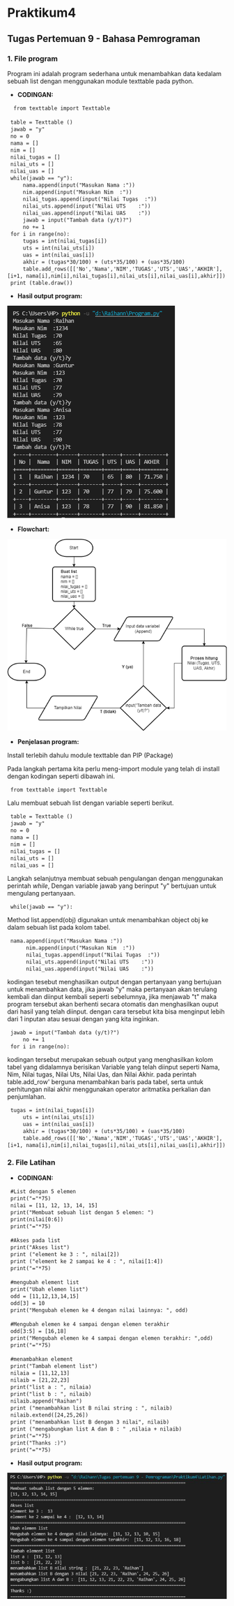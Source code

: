 # Praktikum4
## Tugas Pertemuan 9 - Bahasa Pemrograman

### 1. File program
Program ini adalah program sederhana untuk menambahkan data kedalam sebuah list dengan menggunakan module texttable pada python.

* **CODINGAN:**
```
  from texttable import Texttable

 table = Texttable ()
 jawab = "y"
 no = 0
 nama = []
 nim = []
 nilai_tugas = []
 nilai_uts = []
 nilai_uas = []
 while(jawab == "y"):
     nama.append(input("Masukan Nama :"))
     nim.append(input("Masukan Nim  :"))
     nilai_tugas.append(input("Nilai Tugas  :"))
     nilai_uts.append(input("Nilai UTS    :"))
     nilai_uas.append(input("Nilai UAS    :"))
     jawab = input("Tambah data (y/t)?")
     no += 1
 for i in range(no):
     tugas = int(nilai_tugas[i])
     uts = int(nilai_uts[i])
     uas = int(nilai_uas[i])
     akhir = (tugas*30/100) + (uts*35/100) + (uas*35/100) 
     table.add_rows([['No','Nama','NIM','TUGAS','UTS','UAS','AKHIR'],[i+1, nama[i],nim[i],nilai_tugas[i],nilai_uts[i],nilai_uas[i],akhir]])                                                                                                                                                                                                                                                                                                                                                
 print (table.draw())
```

* **Hasil output program:**

![Gambar 1](Screenshoot/ss1.png)

* **Flowchart:**

![Gambar 2](Screenshoot/flowchart.png)

* **Penjelasan program:**

Install terlebih dahulu module texttable dan PIP (Package) 

Pada langkah pertama kita perlu meng-import module yang telah di install dengan kodingan seperti dibawah ini.
```
 from texttable import Texttable
```

Lalu membuat sebuah list dengan variable seperti berikut.
```
 table = Texttable ()
 jawab = "y"
 no = 0
 nama = []
 nim = []
 nilai_tugas = []
 nilai_uts = []
 nilai_uas = []
```

Langkah selanjutnya membuat sebuah pengulangan dengan menggunakan perintah *while*, Dengan variable jawab yang berinput "y" bertujuan untuk mengulang pertanyaan.
```
 while(jawab == "y"):
```

Method list.append(obj) digunakan untuk menambahkan object obj ke dalam sebuah list pada kolom tabel.
```
 nama.append(input("Masukan Nama :"))
      nim.append(input("Masukan Nim  :"))
      nilai_tugas.append(input("Nilai Tugas  :"))
      nilai_uts.append(input("Nilai UTS    :"))
      nilai_uas.append(input("Nilai UAS    :"))
```

kodingan tesebut menghasilkan output dengan pertanyaan yang bertujuan untuk menambahkan data, jika jawab "y" maka pertanyaan akan terulang kembali dan diinput kembali seperti sebelumnya, jika menjawab "t" maka program tersebut akan berhenti secara otomatis dan menghasilkan ouput dari hasil yang telah diinput. dengan cara tersebut kita bisa menginput lebih dari 1 inputan atau sesuai dengan yang kita inginkan.
```
 jawab = input("Tambah data (y/t)?")
     no += 1
 for i in range(no):
 ```

kodingan tersebut merupakan sebuah output yang menghasilkan kolom tabel yang didalamnya berisikan Variable yang telah diinput seperti Nama, Nim, Nilai tugas, Nilai Uts, Nilai Uas, dan Nilai Akhir. pada perintah table.add_row' berguna menambahkan baris pada tabel, serta untuk perhitungan nilai akhir menggunakan operator aritmatika perkalian dan penjumlahan.
```
 tugas = int(nilai_tugas[i])
     uts = int(nilai_uts[i])
     uas = int(nilai_uas[i])
     akhir = (tugas*30/100) + (uts*35/100) + (uas*35/100) 
     table.add_rows([['No','Nama','NIM','TUGAS','UTS','UAS','AKHIR'],[i+1, nama[i],nim[i],nilai_tugas[i],nilai_uts[i],nilai_uas[i],akhir]])        
```     

### 2. File Latihan

* **CODINGAN:**
```
 #List dengan 5 elemen
 print("="*75)
 nilai = [11, 12, 13, 14, 15]
 print("Membuat sebuah list dengan 5 elemen: ")
 print(nilai[0:6])
 print("="*75)

 #Akses pada list
 print("Akses list")
 print ("element ke 3 : ", nilai[2])
 print ("element ke 2 sampai ke 4 : ", nilai[1:4])
 print("="*75)

 #mengubah element list
 print("Ubah elemen list")
 odd = [11,12,13,14,15]
 odd[3] = 10
 print("Mengubah elemen ke 4 dengan nilai lainnya: ", odd)

 #Mengubah elemen ke 4 sampai dengan elemen terakhir
 odd[3:5] = [16,18]
 print("Mengubah elemen ke 4 sampai dengan elemen terakhir: ",odd)
 print("="*75)

 #menambahkan element
 print("Tambah element list")
 nilaia = [11,12,13]
 nilaib = [21,22,23]
 print("list a : ", nilaia)
 print("list b : ", nilaib)
 nilaib.append("Raihan")
 print ("menambahkan list B nilai string : ", nilaib)
 nilaib.extend([24,25,26])
 print ("menambahkan list B dengan 3 nilai", nilaib)
 print ("mengabungkan list A dan B : " ,nilaia + nilaib)
 print("="*75)
 print("Thanks :)")
 print("="*75)
```

* **Hasil output program:**

![Gambar 3](Screenshoot/ss2.JPG)
